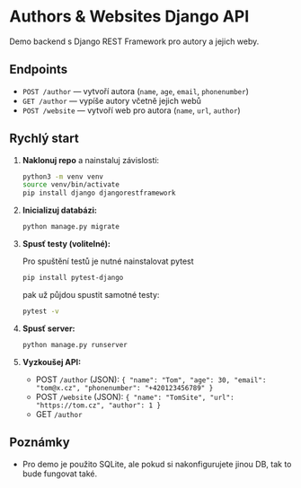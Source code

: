 # Authors & Websites Django API

Demo backend s Django REST Framework pro autory a jejich weby.

## Endpoints

- `POST /author` — vytvoří autora (`name`, `age`, `email`, `phonenumber`)
- `GET /author` — vypíše autory včetně jejich webů
- `POST /website` — vytvoří web pro autora (`name`, `url`, `author`)

## Rychlý start

1. **Naklonuj repo** a nainstaluj závislosti:
   ```bash
   python3 -m venv venv
   source venv/bin/activate
   pip install django djangorestframework
   ```

2. **Inicializuj databázi:**
   ```bash
   python manage.py migrate
   ```

3. **Spusť testy (volitelné):**
   
   Pro spuštění testů je nutné nainstalovat pytest
   ```bash
   pip install pytest-django
   ```
   pak už půjdou spustit samotné testy:
   ```bash
   pytest -v
   ```

4. **Spusť server:**
   ```bash
   python manage.py runserver
   ```

5. **Vyzkoušej API:**
   - POST `/author` (JSON): `{ "name": "Tom", "age": 30, "email": "tom@x.cz", "phonenumber": "+420123456789" }`
   - POST `/website` (JSON): `{ "name": "TomSite", "url": "https://tom.cz", "author": 1 }`
   - GET `/author`

## Poznámky

- Pro demo je použito SQLite, ale pokud si nakonfigurujete jinou DB, tak to bude fungovat také.

